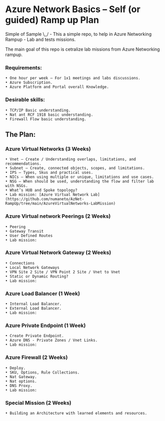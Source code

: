 # Azure Network Basics – Self (or guided) Ramp up Plan

Simple of Sample  \\,,/ - This a simple repo, to help in Azure Networking Rampup - Lab and tests missions. 

The main goal of this repo is cetralize lab missions from Azure Networking rampup. 

### Requirements: 
    • One hour per week – For 1x1 meetings and labs discussions. 
    • Azure Subscription. 
    • Azure Platform and Portal overall Knowledge.

### Desirable skills: 
    • TCP/IP Basic understanding. 
    • Nat ant RCF 1918 basic understanding. 
    • Firewall Flow basic understanding. 


## The Plan:

### Azure Virtual Networks (3 Weeks) 
    • Vnet – Create / Understanding overlaps, limitations, and recommendations. 
    • Subnet – Create, connected objects, scopes, and limitations.
    • IPS – Types, Skus and practical uses. 
    • NICs – When using multiple or unique, limitations and use cases. 
    • NSG – When should be used, understanding the flow and filter lab with NSGs. 
    • What’s HUB and Spoke topology? 
    • Lab mission: [Azure Virtual Network Lab](https://github.com/numaneto/AzNet-RampUp/tree/main/AzureVirtualNetworks-LabMission)

### Azure Virtual network Peerings (2 Weeks)
    • Peering
    • Gateway Transit 
    • User Defined Routes 
    • Lab mission:
 
### Azure Virtual Network Gateway (2 Weeks)
    • Connections
    • Local Network Gateways
    • VPN Site 2 Site / VPN Point 2 Site / Vnet to Vnet 
    • Static or Dynamic Routing?
    • Lab mission:
 
### Azure Load Balancer (1 Week)
    • Internal Load Balancer. 
    • External Load Balancer.  
    • Lab mission:

### Azure Private Endpoint (1 Week)
    • Create Private Endpoint. 
    • Azure DNS - Private Zones / Vnet Links.
    • Lab mission:
 
### Azure Firewall (2 Weeks)
    • Deploy. 
    • SKU, Options, Rule Collections. 
    • Nat Gateway. 
    • Nat options. 
    • DNS Proxy. 
    • Lab mission:

### Special Mission (2 Weeks)
    • Building an Architecture with learned elements and resources.



